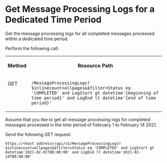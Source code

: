 <!-- loio71cb2649102d4677b0482c74d0bb8081 -->

# Get Message Processing Logs for a Dedicated Time Period

Get the message processing logs for all completed messages processed within a dedicated time period.



Perform the following call:


<table>
<tr>
<th valign="top">

Method



</th>
<th valign="top">

Resource Path



</th>
</tr>
<tr>
<td valign="top">

GET



</td>
<td valign="top">

 `/MessageProcessingLogs?$inlinecount=allpages&$filter=Status eq 'COMPLETED' and LogStart gt datetime'{beginning of time period}' and LogEnd lt datetime'{end of time period}'` 



</td>
</tr>
</table>

Assume that you like to get all message processing logs for completed messages processed in the time period of February 1 to February 14 2021.

Send the following GET request:

`https://<host address>/api/v1/MessageProcessingLogs?$inlinecount=allpages&$filter=Status eq 'COMPLETED' and LogStart gt datetime'2021-02-01T00:00:00' and LogEnd lt datetime'2021-02-14T00:00:00'`

